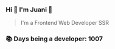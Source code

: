 ### Hi 👋 I&#39;m Juani 🦁

> I&#39;m a Frontend Web Developer SSR

### 📚 Days being a developer: 1007
